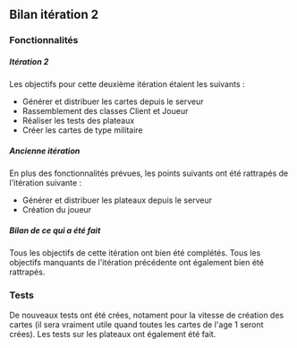 ## Bilan itération 2

### Fonctionnalités

##### Itération 2

Les objectifs pour cette deuxième itération étaient les suivants :

- Générer et distribuer les cartes depuis le serveur
- Rassemblement des classes Client et Joueur
- Réaliser les tests des plateaux
- Créer les cartes de type militaire

##### Ancienne itération

En plus des fonctionnalités prévues, les points suivants ont été rattrapés de l'itération suivante :

- Générer et distribuer les plateaux depuis le serveur
- Création du joueur

##### Bilan de ce qui a été fait

Tous les objectifs de cette itération ont bien été complétés. Tous les objectifs manquants de l'itération précédente ont également bien été rattrapés.

### Tests

De nouveaux tests ont été crées, notament pour la vitesse de création des cartes (il sera vraiment utile quand toutes les cartes de l'age 1 seront crées). Les tests sur les plateaux ont également été fait.